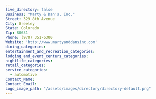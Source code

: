 ```yaml
---
live_directory: false
Business: "Marty & Dan's, Inc."
Street: 329 8th Avenue
City: Greeley
State: Colorado
Zip: 80631
Phone: (970) 351-6300
Website: 'http://www.martyanddansinc.com'
dining_categories:
entertainment_and_recreation_categories:
lodging_and_event_centers_categories:
nightlife_categories:
retail_categories:
service_categories:
  - automotive
Contact_Name:
Contact_Email:
Logo_image_path: "/assets/images/directory/directory-default.png"
---
```



